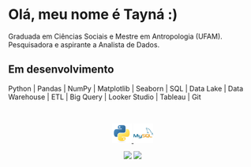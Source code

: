 # Olá, meu nome é Tayná :)

Graduada em Ciências Sociais e Mestre em Antropologia (UFAM). Pesquisadora e aspirante a Analista de Dados.

## Em desenvolvimento
  Python | Pandas | NumPy | Matplotlib | Seaborn | SQL | Data Lake | Data Warehouse | ETL | Big Query | Looker Studio | Tableau | Git 

<div style="display: inline_block"><br>
<p align="center"><a href="https://github.com/Stesilva16" target="_blank" rel="noreferrer">
<img alt="Ste-Python" height="40" width="40" src="https://raw.githubusercontent.com/devicons/devicon/master/icons/python/python-original.svg">
<img alt="Ste-mysql" height="40" width="40" src="https://raw.githubusercontent.com/devicons/devicon/master/icons/mysql/mysql-original-wordmark.svg">
</p>
</div>

<div>
<p align="center"> <a href = "taynaboaes@gmail.com"><img src="https://img.shields.io/badge/-Gmail-%23333?style=for-the-badge&logo=gmail&logoColor=white" target="_blank"></a>
<a href="https://www.linkedin.com/in/taynaboaesandrade/" target="_blank"><img src="https://img.shields.io/badge/-LinkedIn-%230077B5?style=for-the-badge&logo=linkedin&logoColor=white" target="_blank"></a>
</div>
